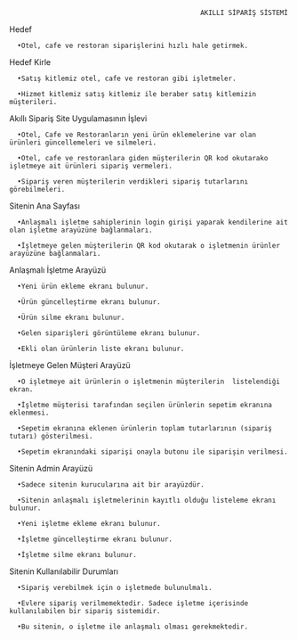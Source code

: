                                         
                                                    AKILLI SİPARİŞ SİSTEMİ 

Hedef

      •Otel, cafe ve restoran siparişlerini hızlı hale getirmek.
    
Hedef Kirle

      •Satış kitlemiz otel, cafe ve restoran gibi işletmeler.
  
      •Hizmet kitlemiz satış kitlemiz ile beraber satış kitlemizin müşterileri.
    
Akıllı Sipariş Site Uygulamasının İşlevi

      •Otel, Cafe ve Restoranların yeni ürün eklemelerine var olan ürünleri güncellemeleri ve silmeleri.
  
      •Otel, cafe ve restoranlara giden müşterilerin QR kod okutarako işletmeye ait ürünleri sipariş vermeleri.
  
      •Sipariş veren müşterilerin verdikleri sipariş tutarlarını görebilmeleri.

Sitenin Ana Sayfası

      •Anlaşmalı işletme sahiplerinin login girişi yaparak kendilerine ait olan işletme arayüzüne bağlanmaları.
  
      •İşletmeye gelen müşterilerin QR kod okutarak o işletmenin ürünler arayüzüne bağlanmaları.

Anlaşmalı İşletme Arayüzü

      •Yeni ürün ekleme ekranı bulunur.
  
      •Ürün güncelleştirme ekranı bulunur.
  
      •Ürün silme ekranı bulunur.
  
      •Gelen siparişleri görüntüleme ekranı bulunur.
  
      •Ekli olan ürünlerin liste ekranı bulunur.
  
İşletmeye Gelen Müşteri Arayüzü

      •O işletmeye ait ürünlerin o işletmenin müşterilerin  listelendiği ekran.
  
      •İşletme müşterisi tarafından seçilen ürünlerin sepetim ekranına eklenmesi.
  
      •Sepetim ekranına eklenen ürünlerin toplam tutarlarının (sipariş tutarı) gösterilmesi.
  
      •Sepetim ekranındaki siparişi onayla butonu ile siparişin verilmesi.
  
Sitenin Admin Arayüzü

      •Sadece sitenin kurucularına ait bir arayüzdür.
  
      •Sitenin anlaşmalı işletmelerinin kayıtlı olduğu listeleme ekranı bulunur.
  
      •Yeni işletme ekleme ekranı bulunur.
  
      •İşletme güncelleştirme ekranı bulunur.
  
      •İşletme silme ekranı bulunur.
  
Sitenin Kullanılabilir Durumları

      •Sipariş verebilmek için o işletmede bulunulmalı.
  
      •Evlere sipariş verilmemektedir. Sadece işletme içerisinde kullanılabilen bir sipariş sistemidir.
  
      •Bu sitenin, o işletme ile anlaşmalı olması gerekmektedir.
  
  
